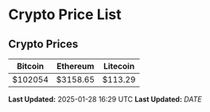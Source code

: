 # Crypto Price List

## Crypto Prices
| Bitcoin | Ethereum | Litecoin |
| ------- | -------- | -------- |
| $102054 | $3158.65 | $113.29 |
**Last Updated:** 2025-01-28 16:29 UTC
**Last Updated:** $DATE$

